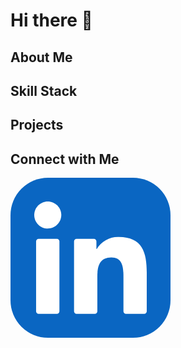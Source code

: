 <h1>Hi there 👋</h1>

<h2>About Me</h2>
<h2>Skill Stack</h2>
<h2>Projects</h2>
<h2>Connect with Me</h2>
    
<a target="_blank" href="https://www.linkedin.com/in/santiago-reyes-257778283/">
    <svg width="256" height="256" viewBox="0 0 256 256" fill="none" xmlns="http://www.w3.org/2000/svg">
        <rect width="256" height="256" rx="60" fill="white"/>
        <rect width="256" height="256" rx="60" fill="#0A66C2"/>
        <path d="M184.715 217.685H213.985C216.194 217.685 217.985 215.895 217.985 213.686L218 151.844C218 119.521 211.035 94.6755 173.262 94.6755C158.903 94.1423 145.362 101.544 138.055 113.904C137.997 114.002 137.893 114.062 137.779 114.062C137.603 114.062 137.46 113.919 137.46 113.743V101.66C137.46 99.4511 135.67 97.6602 133.46 97.6602H105.683C103.474 97.6602 101.683 99.4511 101.683 101.66V213.68C101.683 215.89 103.474 217.68 105.683 217.68H134.951C137.16 217.68 138.951 215.89 138.951 213.68V158.307C138.951 142.65 141.921 127.487 161.332 127.487C180.467 127.487 180.715 145.403 180.715 159.321V213.685C180.715 215.894 182.506 217.685 184.715 217.685Z" fill="white"/>
        <path d="M38 59.6275C38 71.4921 47.7675 81.2539 59.6321 81.2539C71.4944 81.2528 81.2551 71.4853 81.2551 59.623C81.2528 47.7607 71.491 38 59.6275 38C47.763 38 38 47.763 38 59.6275Z" fill="white"/>
        <path d="M44.9588 217.685H74.2659C76.4751 217.685 78.2659 215.894 78.2659 213.685V101.66C78.2659 99.4511 76.4751 97.6602 74.2659 97.6602H44.9588C42.7497 97.6602 40.9588 99.4511 40.9588 101.66V213.685C40.9588 215.894 42.7497 217.685 44.9588 217.685Z" fill="white"/>
    </svg>
</a>


